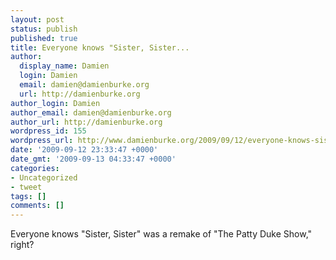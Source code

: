```yaml
---
layout: post
status: publish
published: true
title: Everyone knows "Sister, Sister...
author:
  display_name: Damien
  login: Damien
  email: damien@damienburke.org
  url: http://damienburke.org
author_login: Damien
author_email: damien@damienburke.org
author_url: http://damienburke.org
wordpress_id: 155
wordpress_url: http://www.damienburke.org/2009/09/12/everyone-knows-sister-sister/
date: '2009-09-12 23:33:47 +0000'
date_gmt: '2009-09-13 04:33:47 +0000'
categories:
- Uncategorized
- tweet
tags: []
comments: []
---
```

<p>Everyone knows "Sister, Sister" was a remake of "The Patty Duke Show," right?</p>
